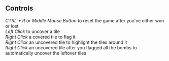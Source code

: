 ## Controls

*CTRL + R* or *Middle Mouse Button* to reset the game after you've either won or lost  
*Left Click* to uncover a tile  
*Right Click* a covered tile to flag it  
*Right Click* an uncovered tile to highlight the tiles around it  
*Right Click* an uncovered tile after you flagged all the bombs to automatically uncover the leftover tiles  
